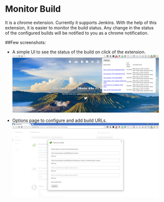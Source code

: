 # Monitor Build

It is a chrome extension. Currently it supports Jenkins. With the help of this extension, it is easier to monitor the build status. Any change in the status of the configured builds will be notified to you as a chrome notification.

##Few screenshots:
* A simple UI to see the status of the build on click of the extension. 
![Image of extension popup](https://github.com/vivekpn/monitor-build/blob/master/images/screenshots/popup.png)

* Options page to configure and add build URLs. 
![Image of options to configure extension](https://github.com/vivekpn/monitor-build/blob/master/images/screenshots/options.png)
